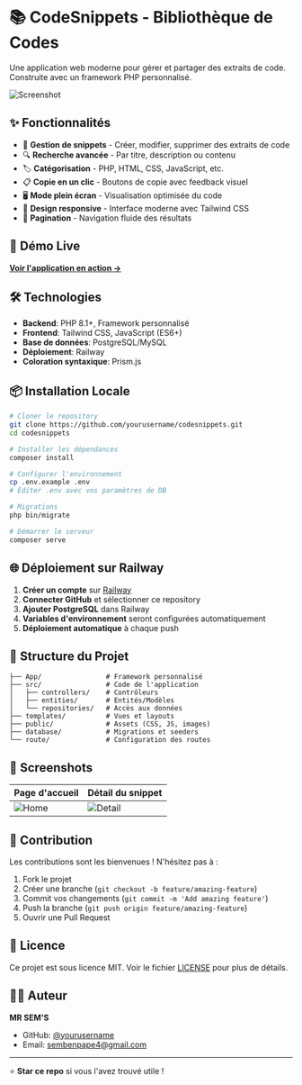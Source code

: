 # 📚 CodeSnippets - Bibliothèque de Codes

Une application web moderne pour gérer et partager des extraits de code. Construite avec un framework PHP personnalisé.

![Screenshot](https://via.placeholder.com/800x400?text=CodeSnippets+App)

## ✨ Fonctionnalités

- 📝 **Gestion de snippets** - Créer, modifier, supprimer des extraits de code
- 🔍 **Recherche avancée** - Par titre, description ou contenu
- 🏷️ **Catégorisation** - PHP, HTML, CSS, JavaScript, etc.
- 📋 **Copie en un clic** - Boutons de copie avec feedback visuel
- 🖥️ **Mode plein écran** - Visualisation optimisée du code
- 📱 **Design responsive** - Interface moderne avec Tailwind CSS
- 🔄 **Pagination** - Navigation fluide des résultats

## 🚀 Démo Live

[**Voir l'application en action →**](https://your-app.railway.app)

## 🛠️ Technologies

- **Backend**: PHP 8.1+, Framework personnalisé
- **Frontend**: Tailwind CSS, JavaScript (ES6+)
- **Base de données**: PostgreSQL/MySQL
- **Déploiement**: Railway
- **Coloration syntaxique**: Prism.js

## 📦 Installation Locale

```bash
# Cloner le repository
git clone https://github.com/yourusername/codesnippets.git
cd codesnippets

# Installer les dépendances
composer install

# Configurer l'environnement
cp .env.example .env
# Éditer .env avec vos paramètres de DB

# Migrations
php bin/migrate

# Démarrer le serveur
composer serve
```

## 🌐 Déploiement sur Railway

1. **Créer un compte** sur [Railway](https://railway.app)
2. **Connecter GitHub** et sélectionner ce repository
3. **Ajouter PostgreSQL** dans Railway
4. **Variables d'environnement** seront configurées automatiquement
5. **Déploiement automatique** à chaque push

## 📁 Structure du Projet

```
├── App/                # Framework personnalisé
├── src/                # Code de l'application
│   ├── controllers/    # Contrôleurs
│   ├── entities/       # Entités/Modèles
│   └── repositories/   # Accès aux données
├── templates/          # Vues et layouts
├── public/             # Assets (CSS, JS, images)
├── database/           # Migrations et seeders
└── route/              # Configuration des routes
```

## 🎨 Screenshots

| Page d'accueil | Détail du snippet |
|----------------|-------------------|
| ![Home](https://via.placeholder.com/400x250) | ![Detail](https://via.placeholder.com/400x250) |

## 🤝 Contribution

Les contributions sont les bienvenues ! N'hésitez pas à :

1. Fork le projet
2. Créer une branche (`git checkout -b feature/amazing-feature`)
3. Commit vos changements (`git commit -m 'Add amazing feature'`)
4. Push la branche (`git push origin feature/amazing-feature`)
5. Ouvrir une Pull Request

## 📄 Licence

Ce projet est sous licence MIT. Voir le fichier [LICENSE](LICENSE) pour plus de détails.

## 👨‍💻 Auteur

**MR SEM'S**
- GitHub: [@yourusername](https://github.com/yourusername)
- Email: sembenpape4@gmail.com

---

⭐ **Star ce repo** si vous l'avez trouvé utile !
